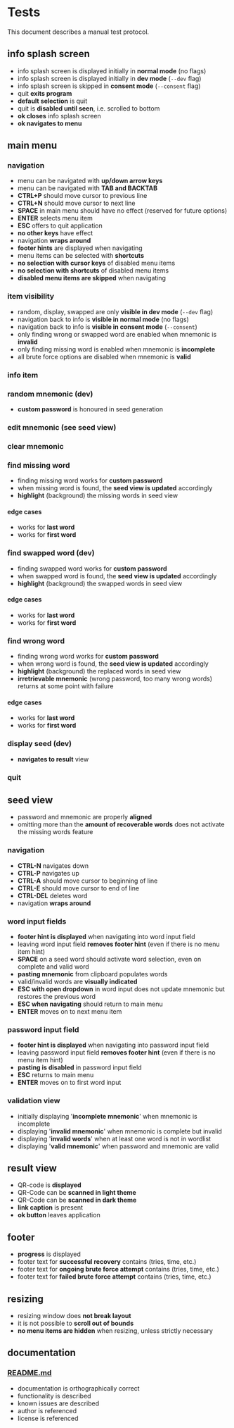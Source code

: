 # Tests

This document describes a manual test protocol.

## info splash screen

+ info splash screen is displayed initially in **normal mode** (no flags)
+ info splash screen is displayed initially in **dev mode** (`--dev` flag)
+ info splash screen is skipped in **consent mode** (`--consent` flag)
+ quit **exits program**
+ **default selection** is quit
+ quit is **disabled until seen**, i.e. scrolled to bottom
+ **ok closes** info splash screen
+ **ok navigates to menu**

## main menu

### navigation

+ menu can be navigated with **up/down arrow keys**
+ menu can be navigated with **TAB and BACKTAB**
+ **CTRL+P** should move cursor to previous line
+ **CTRL+N** should move cursor to next line
+ **SPACE** in main menu should have no effect (reserved for future options)
+ **ENTER** selects menu item
+ **ESC** offers to quit application
+ **no other keys** have effect
+ navigation **wraps around**
+ **footer hints** are displayed when navigating
+ menu items can be selected with **shortcuts**
+ **no selection with cursor keys** of disabled menu items
+ **no selection with shortcuts** of disabled menu items
+ **disabled menu items are skipped** when navigating

### item visibility

+ random, display, swapped are only **visible in dev mode** (`--dev` flag)
+ navigation back to info is **visible in normal mode** (no flags)
+ navigation back to info is **visible in consent mode** (`--consent`)
+ only finding wrong or swapped word are enabled when mnemonic is **invalid**
+ only finding missing word is enabled when mnemonic is **incomplete**
+ all brute force options are disabled when mnemonic is **valid**

### info item

### random mnemonic (dev)

+ **custom password** is honoured in seed generation

### edit mnemonic (see seed view)

### clear mnemonic

### find missing word

+ finding missing word works for **custom password**
+ when missing word is found, the **seed view is updated** accordingly
+ **highlight** (background) the missing words in seed view

#### edge cases

+ works for **last word**
+ works for **first word**

### find swapped word (dev)

+ finding swapped word works for **custom password**
+ when swapped word is found, the **seed view is updated** accordingly
+ **highlight** (background) the swapped words in seed view

#### edge cases

+ works for **last word**
+ works for **first word**

### find wrong word

+ finding wrong word works for **custom password**
+ when wrong word is found, the **seed view is updated** accordingly
+ **highlight** (background) the replaced words in seed view
+ **irretrievable mnemonic** (wrong password, too many wrong words) returns at
  some
  point with failure

#### edge cases

+ works for **last word**
+ works for **first word**

### display seed (dev)

+ **navigates to result** view

### quit

## seed view

+ password and mnemonic are properly **aligned**
+ omitting more than the **amount of recoverable words** does not activate the
  missing words feature

### navigation

+ **CTRL-N** navigates down
+ **CTRL-P** navigates up
+ **CTRL-A** should move cursor to beginning of line
+ **CTRL-E** should move cursor to end of line
+ **CTRL-DEL** deletes word
+ navigation **wraps around**

### word input fields

+ **footer hint is displayed** when navigating into word input field
+ leaving word input field **removes footer hint** (even if there is no menu
  item hint)
+ **SPACE** on a seed word should activate word selection, even on complete and
  valid word
+ **pasting mnemonic** from clipboard populates words
+ valid/invalid words are **visually indicated**
+ **ESC with open dropdown** in word input does not update mnemonic but restores
  the previous word
+ **ESC when navigating** should return to main menu
+ **ENTER** moves on to next menu item

### password input field

+ **footer hint is displayed** when navigating into password input field
+ leaving password input field **removes footer hint** (even if there is no menu
  item hint)
+ **pasting is disabled** in password input field
+ **ESC** returns to main menu
+ **ENTER** moves on to first word input

### validation view

+ initially displaying '**incomplete mnemonic**' when mnemonic is incomplete
+ displaying '**invalid mnemonic**' when mnemonic is complete but invalid
+ displaying '**invalid words**' when at least one word is not in wordlist
+ displaying '**valid mnemonic**' when password and mnemonic are valid

## result view

+ QR-code is **displayed**
+ QR-Code can be **scanned in light theme**
+ QR-Code can be **scanned in dark theme**
+ **link caption** is present
+ **ok button** leaves application

## footer

+ **progress** is displayed
+ footer text for **successful recovery** contains (tries, time, etc.)
+ footer text for **ongoing brute force attempt** contains (tries, time, etc.)
+ footer text for **failed brute force attempt** contains (tries, time, etc.)

## resizing

+ resizing window does **not break layout**
+ it is not possible to **scroll out of bounds**
+ **no menu items are hidden** when resizing, unless strictly necessary

## documentation

### [README.md](./README.md)

+ documentation is orthographically correct
+ functionality is described
+ known issues are described
+ author is referenced
+ license is referenced
